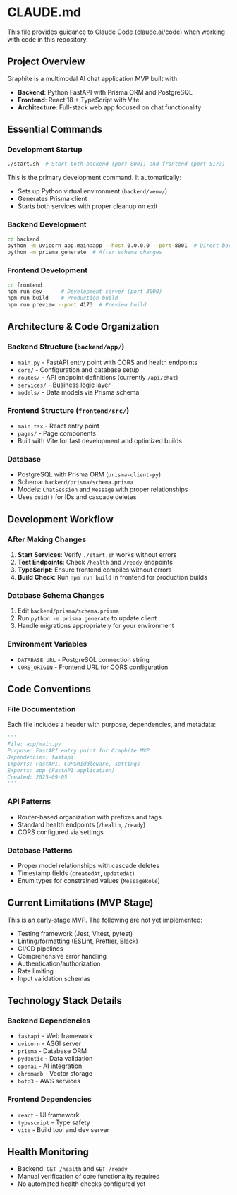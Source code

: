 # CLAUDE.md

This file provides guidance to Claude Code (claude.ai/code) when working with code in this repository.

## Project Overview

Graphite is a multimodal AI chat application MVP built with:
- **Backend**: Python FastAPI with Prisma ORM and PostgreSQL
- **Frontend**: React 18 + TypeScript with Vite
- **Architecture**: Full-stack web app focused on chat functionality

## Essential Commands

### Development Startup
```bash
./start.sh  # Start both backend (port 8001) and frontend (port 5173)
```
This is the primary development command. It automatically:
- Sets up Python virtual environment (`backend/venv/`)
- Generates Prisma client
- Starts both services with proper cleanup on exit

### Backend Development
```bash
cd backend
python -m uvicorn app.main:app --host 0.0.0.0 --port 8001  # Direct backend start
python -m prisma generate  # After schema changes
```

### Frontend Development
```bash
cd frontend
npm run dev      # Development server (port 3000)
npm run build    # Production build
npm run preview --port 4173  # Preview build
```

## Architecture & Code Organization

### Backend Structure (`backend/app/`)
- `main.py` - FastAPI entry point with CORS and health endpoints
- `core/` - Configuration and database setup
- `routes/` - API endpoint definitions (currently `/api/chat`)
- `services/` - Business logic layer
- `models/` - Data models via Prisma schema

### Frontend Structure (`frontend/src/`)
- `main.tsx` - React entry point
- `pages/` - Page components
- Built with Vite for fast development and optimized builds

### Database
- PostgreSQL with Prisma ORM (`prisma-client-py`)
- Schema: `backend/prisma/schema.prisma`
- Models: `ChatSession` and `Message` with proper relationships
- Uses `cuid()` for IDs and cascade deletes

## Development Workflow

### After Making Changes
1. **Start Services**: Verify `./start.sh` works without errors
2. **Test Endpoints**: Check `/health` and `/ready` endpoints
3. **TypeScript**: Ensure frontend compiles without errors
4. **Build Check**: Run `npm run build` in frontend for production builds

### Database Schema Changes
1. Edit `backend/prisma/schema.prisma`
2. Run `python -m prisma generate` to update client
3. Handle migrations appropriately for your environment

### Environment Variables
- `DATABASE_URL` - PostgreSQL connection string
- `CORS_ORIGIN` - Frontend URL for CORS configuration

## Code Conventions

### File Documentation
Each file includes a header with purpose, dependencies, and metadata:
```python
'''
File: app/main.py
Purpose: FastAPI entry point for Graphite MVP
Dependencies: fastapi
Imports: FastAPI, CORSMiddleware, settings
Exports: app (FastAPI application)
Created: 2025-09-05
'''
```

### API Patterns
- Router-based organization with prefixes and tags
- Standard health endpoints (`/health`, `/ready`)
- CORS configured via settings

### Database Patterns
- Proper model relationships with cascade deletes
- Timestamp fields (`createdAt`, `updatedAt`)
- Enum types for constrained values (`MessageRole`)

## Current Limitations (MVP Stage)

This is an early-stage MVP. The following are not yet implemented:
- Testing framework (Jest, Vitest, pytest)
- Linting/formatting (ESLint, Prettier, Black)
- CI/CD pipelines
- Comprehensive error handling
- Authentication/authorization
- Rate limiting
- Input validation schemas

## Technology Stack Details

### Backend Dependencies
- `fastapi` - Web framework
- `uvicorn` - ASGI server
- `prisma` - Database ORM
- `pydantic` - Data validation
- `openai` - AI integration
- `chromadb` - Vector storage
- `boto3` - AWS services

### Frontend Dependencies  
- `react` - UI framework
- `typescript` - Type safety
- `vite` - Build tool and dev server

## Health Monitoring

- Backend: `GET /health` and `GET /ready`
- Manual verification of core functionality required
- No automated health checks configured yet